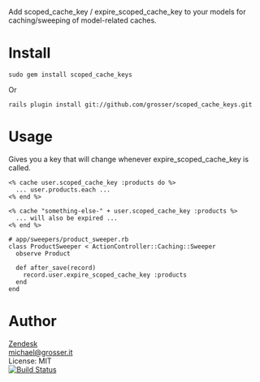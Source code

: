 Add scoped_cache_key / expire_scoped_cache_key to your models for caching/sweeping of model-related caches.

Install
=======
    sudo gem install scoped_cache_keys
Or

    rails plugin install git://github.com/grosser/scoped_cache_keys.git

Usage
=====

Gives you a key that will change whenever expire_scoped_cache_key is called.

    <% cache user.scoped_cache_key :products do %>
      ... user.products.each ...
    <% end %>

    <% cache "something-else-" + user.scoped_cache_key :products %>
      ... will also be expired ...
    <% end %>

    # app/sweepers/product_sweeper.rb
    class ProductSweeper < ActionController::Caching::Sweeper
      observe Product

      def after_save(record)
        record.user.expire_scoped_cache_key :products
      end
    end

Author
======
[Zendesk](http://zendesk.com)<br/>
michael@grosser.it<br/>
License: MIT<br/>
[![Build Status](https://secure.travis-ci.org/grosser/scoped_cache_keys.png)](http://travis-ci.org/grosser/scoped_cache_keys)
